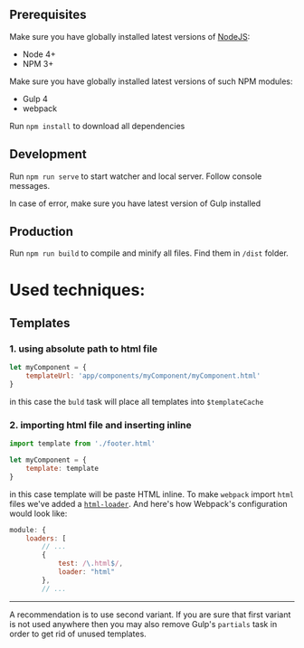 ## Prerequisites

Make sure you have globally installed latest versions of [NodeJS](https://nodejs.org):
* Node 4+
* NPM 3+

Make sure you have globally installed latest versions of such NPM modules:
* Gulp 4
* webpack

Run `npm install` to download all dependencies

## Development
Run `npm run serve` to start watcher and local server. Follow console messages.

In case of error, make sure you have latest version of Gulp installed


## Production
Run `npm run build` to compile and minify all files. Find them in `/dist` folder.

# Used techniques:

## Templates
### 1. using absolute path to html file
```js
let myComponent = {
    templateUrl: 'app/components/myComponent/myComponent.html'
}
```

in this case the `buld` task will place all templates into `$templateCache`

### 2. importing html file and inserting inline
```js
import template from './footer.html'

let myComponent = {
    template: template
}
```

in this case template will be paste HTML inline. To make `webpack` import `html` files we've added a 
[`html-loader`](https://github.com/webpack/html-loader). And here's how Webpack's
configuration would look like:
```js
module: {
    loaders: [
        // ...
        {
            test: /\.html$/,
            loader: "html"
        },
        // ...
```

---

A recommendation is to use second variant. If you are sure that first variant is not used anywhere then
you may also remove Gulp's `partials` task in order to get rid of unused templates.
